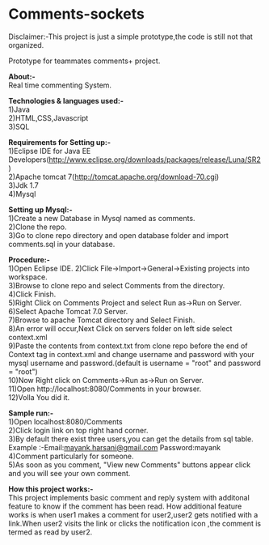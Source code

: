 # Comments-sockets
Disclaimer:-This project is just a simple prototype,the code is still not that organized.<br/>

Prototype for teammates comments+ project.<br/>

<b>About:-</b><br/>
Real time commenting System.<br/>

<b>Technologies & languages used:-</b><br/>
1)Java<br/>
2)HTML,CSS,Javascript<br/>
3)SQL<br/>


<b>Requirements for Setting up:-</b><br/>
1)Eclipse IDE for Java EE Developers(http://www.eclipse.org/downloads/packages/release/Luna/SR2)<br/>
2)Apache tomcat 7(http://tomcat.apache.org/download-70.cgi)<br/>
3)Jdk 1.7<br/>
4)Mysql<br/>

<b>Setting up Mysql:-</b><br/>
1)Create a new Database in Mysql named as comments.<br/>
2)Clone the repo.<br/>
3)Go to clone repo directory and open database folder and import comments.sql in your database.<br/>


<b>Procedure:-</b><br/>
1)Open Eclipse IDE.
2)Click File->Import->General->Existing projects into workspace.<br/>
3)Browse to clone repo and select Comments from the directory.<br/>
4)Click Finish.<br/>
5)Right Click on Comments Project and select Run as->Run on Server.<br/>
6)Select Apache Tomcat 7.0 Server.<br/>
7)Browse to apache Tomcat directory and Select Finish.<br/>
8)An error will occur,Next Click on servers folder on left side select context.xml<br/>
9)Paste the contents from context.txt from clone repo before the end of Context tag in context.xml and change username and password with your mysql username and password.(default is username = "root" and password = "root")<br/>
  10)Now Right click on Comments->Run as->Run on Server.<br/>
  11)Open http://localhost:8080/Comments in your browser.<br/>
  12)Volla You did it.

<b>Sample run:-</b><br/>
1)Open localhost:8080/Comments<br/>
2)Click login link on top right hand corner.<br/>
3)By default there exist three users,you can get the details from sql table.<br/>
  Example :-Email:mayank.harsani@gmail.com Password:mayank<br/>
4)Comment particularly for someone.<br/>
5)As soon as you comment, "View new Comments" buttons appear click and you will see your own comment.<br/>

<b>How this project works:-</b><br/>
This project implements basic comment and reply system with additonal feature to know if the comment has been read.
How additional feature works is when user1 makes a comment for user2,user2 gets notified with a link.When user2 visits the link or clicks the notification icon ,the comment is termed as read by user2.


